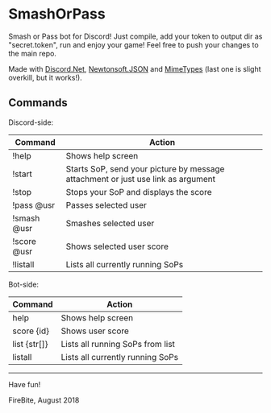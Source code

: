 # SmashOrPass
Smash or Pass bot for Discord! Just compile, add your token to output dir as "secret.token", run and enjoy your game! Feel free to push your changes to the main repo.

Made with [Discord.Net](https://github.com/RogueException/Discord.Net), [Newtonsoft.JSON](https://github.com/JamesNK/Newtonsoft.Json) and [MimeTypes](https://github.com/khellang/MimeTypes) (last one is slight overkill, but it works!). 

## Commands
Discord-side:

|Command|Action|
|-------------|-------|
|!help        |Shows help screen|
|!start       |Starts SoP, send your picture by message attachment or just use link as argument|
|!stop        |Stops your SoP and displays the score|
|!pass @usr   |Passes selected user|
|!smash @usr  |Smashes selected user|
|!score @usr  |Shows selected user score|
|!listall     |Lists all currently running SoPs|

Bot-side:

|Command|Action|
|-------------|-------|
|help         |Shows help screen|
|score {id}   |Shows user score|
|list {str[]} |Lists all running SoPs from list|
|listall      |Lists all currently running SoPs|
---
Have fun!

FireBite, August 2018
